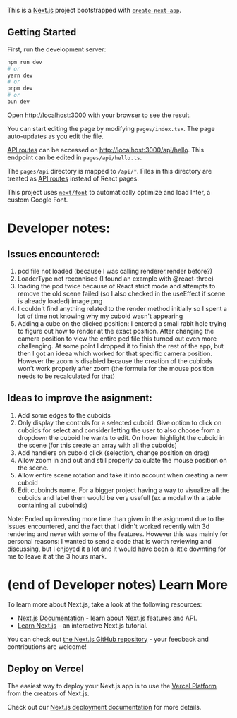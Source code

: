 This is a [Next.js](https://nextjs.org/) project bootstrapped with [`create-next-app`](https://github.com/vercel/next.js/tree/canary/packages/create-next-app).

## Getting Started

First, run the development server:

```bash
npm run dev
# or
yarn dev
# or
pnpm dev
# or
bun dev
```

Open [http://localhost:3000](http://localhost:3000) with your browser to see the result.

You can start editing the page by modifying `pages/index.tsx`. The page auto-updates as you edit the file.

[API routes](https://nextjs.org/docs/api-routes/introduction) can be accessed on [http://localhost:3000/api/hello](http://localhost:3000/api/hello). This endpoint can be edited in `pages/api/hello.ts`.

The `pages/api` directory is mapped to `/api/*`. Files in this directory are treated as [API routes](https://nextjs.org/docs/api-routes/introduction) instead of React pages.

This project uses [`next/font`](https://nextjs.org/docs/basic-features/font-optimization) to automatically optimize and load Inter, a custom Google Font.

# Developer notes:
## Issues encountered:

1. pcd file not loaded (because I was calling renderer.render before?)
2. LoaderType not reconnised (I found an example with @react-three)
3. loading the pcd twice because of React strict mode and attempts to remove the old scene failed 
(so I also checked in the useEffect if scene is already loaded)
image.png
4. I couldn't find anything related to the  render method initially so I spent a lot of time not knowing why my cuboid wasn't appearing
5. Adding a cube on the clicked position: I entered a small rabit hole trying to figure out how to render at the exact position. After changing the camera position to view the entire pcd file this turned out even more challenging. At some point I dropped it to finish the rest of the app, but then I got an ideea which worked for that specific camera position. However the zoom is disabled because the creation of the cubiods won't work properly after zoom (the formula for the mouse position needs to be recalculated for that)

## Ideas to improve the asignment:
1. Add some edges to the cuboids
2. Only display the controls for a selected cuboid. Give option to click on cuboids for select and consider letting the user to also choose from a dropdown the cuboid he wants to edit. On hover highlight the cuboid in the scene (for this create an array with all the cuboids)
3. Add handlers on cuboid click (selection, change position on drag)
4. Allow zoom in and out and still properly calculate the mouse position on the scene.
5. Allow entire scene rotation and take it into account when creating a new cuboid
6. Edit cuboinds name. For a bigger project having a way to visualize all the cuboids and label them would be very usefull (ex a modal with a table containing all cuboinds)

Note: Ended up investing more time than given in the asignment due to the issues encountered, and the fact that I didn't worked recently with 3d rendering and never with some of the features. However this was mainly for personal reasons: I wanted to send a code that is worth reviewing and discussing, but I enjoyed it a lot and it would have been a little downting for me to leave it at the 3 hours mark. 

# (end of Developer notes) Learn More

To learn more about Next.js, take a look at the following resources:

- [Next.js Documentation](https://nextjs.org/docs) - learn about Next.js features and API.
- [Learn Next.js](https://nextjs.org/learn) - an interactive Next.js tutorial.

You can check out [the Next.js GitHub repository](https://github.com/vercel/next.js/) - your feedback and contributions are welcome!

## Deploy on Vercel

The easiest way to deploy your Next.js app is to use the [Vercel Platform](https://vercel.com/new?utm_medium=default-template&filter=next.js&utm_source=create-next-app&utm_campaign=create-next-app-readme) from the creators of Next.js.

Check out our [Next.js deployment documentation](https://nextjs.org/docs/deployment) for more details.

